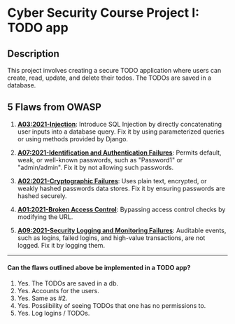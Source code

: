  # Cyber Security Course Project I: TODO app

## Description
This project involves creating a secure TODO application where users can create, read, update, and delete their todos. The TODOs are saved in a database.

## 5 Flaws from OWASP

1. [**A03:2021-Injection**](https://owasp.org/Top10/A03_2021-Injection/): Introduce SQL Injection by directly concatenating user inputs into a database query. Fix it by using parameterized queries or using methods provided by Django.

2. [**A07:2021-Identification and Authentication Failures**](https://owasp.org/Top10/A07_2021-Identification_and_Authentication_Failures/): Permits default, weak, or well-known passwords, such as "Password1" or "admin/admin". Fix it by not allowing such passwords.

3. [**A02:2021-Cryptographic Failures**](https://owasp.org/Top10/A02_2021-Cryptographic_Failures/): Uses plain text, encrypted, or weakly hashed passwords data stores. Fix it by ensuring passwords are hashed securely.

4. [**A01:2021-Broken Access Control**](https://owasp.org/Top10/A01_2021-Broken_Access_Control/): Bypassing access control checks by modifying the URL.

5. [**A09:2021-Security Logging and Monitoring Failures**](https://owasp.org/Top10/A09_2021-Security_Logging_and_Monitoring_Failures/): Auditable events, such as logins, failed logins, and high-value transactions, are not logged. Fix it by logging them.

***
#### Can the flaws outlined above be implemented in a TODO app?

1. Yes. The TODOs are saved in a db.
2. Yes. Accounts for the users.
3. Yes. Same as #2.
4. Yes. Possiibility of seeing TODOs that one has no permissions to.
5. Yes. Log logins / TODOs.

